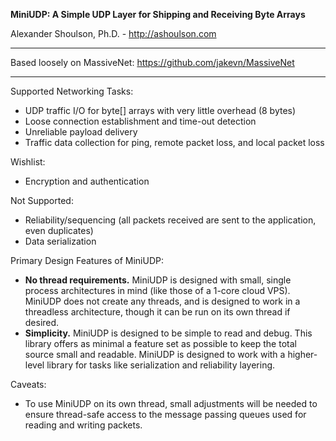 **MiniUDP: A Simple UDP Layer for Shipping and Receiving Byte Arrays**

Alexander Shoulson, Ph.D. - http://ashoulson.com

---

Based loosely on MassiveNet: https://github.com/jakevn/MassiveNet

---

Supported Networking Tasks:
- UDP traffic I/O for byte[] arrays with very little overhead (8 bytes)
- Loose connection establishment and time-out detection
- Unreliable payload delivery
- Traffic data collection for ping, remote packet loss, and local packet loss

Wishlist:
- Encryption and authentication

Not Supported:
- Reliability/sequencing (all packets received are sent to the application, even duplicates)
- Data serialization

Primary Design Features of MiniUDP:
- **No thread requirements.** MiniUDP is designed with small, single process architectures in mind (like those of a 1-core cloud VPS). MiniUDP does not create any threads, and is designed to work in a threadless architecture, though it can be run on its own thread if desired.
- **Simplicity.** MiniUDP is designed to be simple to read and debug. This library offers as minimal a feature set as possible to keep the total source small and readable. MiniUDP is designed to work with a higher-level library for tasks like serialization and reliability layering.

Caveats:
- To use MiniUDP on its own thread, small adjustments will be needed to ensure thread-safe access to the message passing queues used for reading and writing packets.
